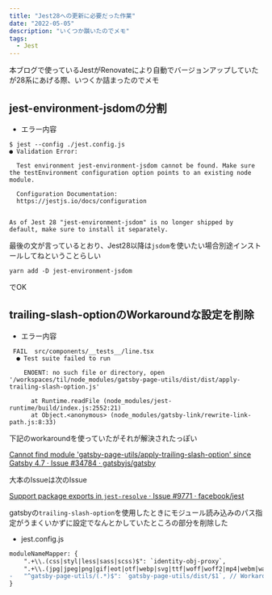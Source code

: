 ```yaml
---
title: "Jest28への更新に必要だった作業"
date: "2022-05-05"
description: "いくつか躓いたのでメモ"
tags:
  - Jest
---
```


本ブログで使っているJestがRenovateにより自動でバージョンアップしていたが28系にあげる際、いつくか詰まったのでメモ

## jest-environment-jsdomの分割

- エラー内容

```
$ jest --config ./jest.config.js
● Validation Error:

  Test environment jest-environment-jsdom cannot be found. Make sure the testEnvironment configuration option points to an existing node module.

  Configuration Documentation:
  https://jestjs.io/docs/configuration


As of Jest 28 "jest-environment-jsdom" is no longer shipped by default, make sure to install it separately.
```

最後の文が言っているとおり、Jest28以降は`jsdom`を使いたい場合別途インストールしてねということらしい


```
yarn add -D jest-environment-jsdom
```

でOK

## trailing-slash-optionのWorkaroundな設定を削除

- エラー内容

```
 FAIL  src/components/__tests__/line.tsx
  ● Test suite failed to run

    ENOENT: no such file or directory, open '/workspaces/til/node_modules/gatsby-page-utils/dist/dist/apply-trailing-slash-option.js'

      at Runtime.readFile (node_modules/jest-runtime/build/index.js:2552:21)
      at Object.<anonymous> (node_modules/gatsby-link/rewrite-link-path.js:8:33)
```

下記のworkaroundを使っていたがそれが解決されたっぽい

[Cannot find module 'gatsby-page-utils/apply-trailing-slash-option' since Gatsby 4.7 · Issue #34784 · gatsbyjs/gatsby](https://github.com/gatsbyjs/gatsby/issues/34784#issuecomment-1034695025)

大本のIssueは次のIssue

[Support package exports in `jest-resolve` · Issue #9771 · facebook/jest](https://github.com/facebook/jest/issues/9771)

gatsbyの`trailing-slash-option`を使用したときにモジュール読み込みのパス指定がうまくいかずに設定でなんとかしていたところの部分を削除した

- jest.config.js

```diff
moduleNameMapper: {
    ".+\\.(css|styl|less|sass|scss)$": `identity-obj-proxy`,
    ".+\\.(jpg|jpeg|png|gif|eot|otf|webp|svg|ttf|woff|woff2|mp4|webm|wav|mp3|m4a|aac|oga)$": `<rootDir>/__mocks__/file-mock.js`,
-   "^gatsby-page-utils/(.*)$": `gatsby-page-utils/dist/$1`, // Workaround for https://github.com/facebook/jest/issues/9771
}
```
